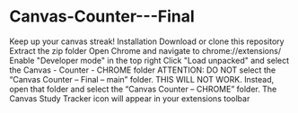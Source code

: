 # Canvas-Counter---Final
Keep up your canvas streak!
Installation
Download or clone this repository
Extract the zip folder
Open Chrome and navigate to chrome://extensions/
Enable "Developer mode" in the top right
Click "Load unpacked" and select the Canvas - Counter - CHROME folder
ATTENTION: DO NOT select the “Canvas Counter – Final – main” folder.
THIS WILL NOT WORK.
Instead, open that folder and select the “Canvas Counter – CHROME” folder.
The Canvas Study Tracker icon will appear in your extensions toolbar
